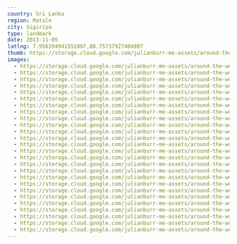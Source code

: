 ```yaml
---
country: Sri Lanka
region: Matale
city: Sigiriya
type: landmark
date: 2013-11-05
latlng: 7.956394941551807,80.75737927404987
thumb: https://storage.cloud.google.com/julianburr-me-assets/around-the-world/sri-lanka/sigiriya/IMG_0925--thumb.JPG
images:
  - https://storage.cloud.google.com/julianburr-me-assets/around-the-world/sri-lanka/sigiriya/IMG_0993.JPG
  - https://storage.cloud.google.com/julianburr-me-assets/around-the-world/sri-lanka/sigiriya/IMG_0949.JPG
  - https://storage.cloud.google.com/julianburr-me-assets/around-the-world/sri-lanka/sigiriya/IMG_1001.JPG
  - https://storage.cloud.google.com/julianburr-me-assets/around-the-world/sri-lanka/sigiriya/IMG_0946.JPG
  - https://storage.cloud.google.com/julianburr-me-assets/around-the-world/sri-lanka/sigiriya/IMG_0979.JPG
  - https://storage.cloud.google.com/julianburr-me-assets/around-the-world/sri-lanka/sigiriya/IMG_0978.JPG
  - https://storage.cloud.google.com/julianburr-me-assets/around-the-world/sri-lanka/sigiriya/IMG_0957.JPG
  - https://storage.cloud.google.com/julianburr-me-assets/around-the-world/sri-lanka/sigiriya/IMG_1013.JPG
  - https://storage.cloud.google.com/julianburr-me-assets/around-the-world/sri-lanka/sigiriya/IMG_0951.JPG
  - https://storage.cloud.google.com/julianburr-me-assets/around-the-world/sri-lanka/sigiriya/IMG_0925.JPG
  - https://storage.cloud.google.com/julianburr-me-assets/around-the-world/sri-lanka/sigiriya/IMG_0994.JPG
  - https://storage.cloud.google.com/julianburr-me-assets/around-the-world/sri-lanka/sigiriya/IMG_1017.JPG
  - https://storage.cloud.google.com/julianburr-me-assets/around-the-world/sri-lanka/sigiriya/IMG_0943.JPG
  - https://storage.cloud.google.com/julianburr-me-assets/around-the-world/sri-lanka/sigiriya/IMG_0972.JPG
  - https://storage.cloud.google.com/julianburr-me-assets/around-the-world/sri-lanka/sigiriya/IMG_0999.JPG
  - https://storage.cloud.google.com/julianburr-me-assets/around-the-world/sri-lanka/sigiriya/IMG_0965.JPG
  - https://storage.cloud.google.com/julianburr-me-assets/around-the-world/sri-lanka/sigiriya/IMG_0966.JPG
  - https://storage.cloud.google.com/julianburr-me-assets/around-the-world/sri-lanka/sigiriya/IMG_0963.JPG
  - https://storage.cloud.google.com/julianburr-me-assets/around-the-world/sri-lanka/sigiriya/IMG_0952.JPG
  - https://storage.cloud.google.com/julianburr-me-assets/around-the-world/sri-lanka/sigiriya/IMG_0969.JPG
  - https://storage.cloud.google.com/julianburr-me-assets/around-the-world/sri-lanka/sigiriya/IMG_0975.JPG
  - https://storage.cloud.google.com/julianburr-me-assets/around-the-world/sri-lanka/sigiriya/IMG_1000.JPG
  - https://storage.cloud.google.com/julianburr-me-assets/around-the-world/sri-lanka/sigiriya/IMG_0924.JPG
  - https://storage.cloud.google.com/julianburr-me-assets/around-the-world/sri-lanka/sigiriya/IMG_0954.JPG
  - https://storage.cloud.google.com/julianburr-me-assets/around-the-world/sri-lanka/sigiriya/IMG_0990.JPG
  - https://storage.cloud.google.com/julianburr-me-assets/around-the-world/sri-lanka/sigiriya/IMG_0960.JPG
---
```

